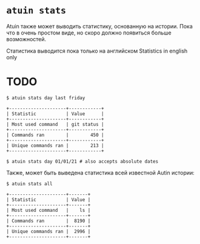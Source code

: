 # `atuin stats`

Atuin также может выводить статистику, основанную на истории. Пока что в очень простом виде,
но скоро должно появиться больше возможностей.

Статистика выводится пока только на английском
Statistics in english only
# TODO

```
$ atuin stats day last friday

+---------------------+------------+
| Statistic           | Value      |
+---------------------+------------+
| Most used command   | git status |
+---------------------+------------+
| Commands ran        |        450 |
+---------------------+------------+
| Unique commands ran |        213 |
+---------------------+------------+

$ atuin stats day 01/01/21 # also accepts absolute dates
```

Также, может быть выведена статистика всей известной Autin истории:

```
$ atuin stats all

+---------------------+-------+
| Statistic           | Value |
+---------------------+-------+
| Most used command   |    ls |
+---------------------+-------+
| Commands ran        |  8190 |
+---------------------+-------+
| Unique commands ran |  2996 |
+---------------------+-------+
```
